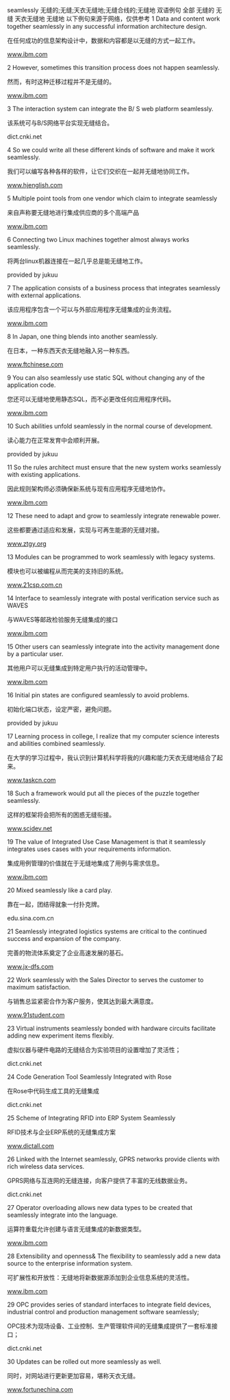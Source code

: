 seamlessly
无缝的;无缝;天衣无缝地;无缝合线的;无缝地
双语例句
全部 无缝的 无缝 天衣无缝地 无缝地
以下例句来源于网络，仅供参考
1
Data and content work together seamlessly in any successful information architecture design. 

在任何成功的信息架构设计中，数据和内容都是以无缝的方式一起工作。

www.ibm.com

2
However, sometimes this transition process does not happen seamlessly. 

然而，有时这种迁移过程并不是无缝的。

www.ibm.com

3
The interaction system can integrate the B/ S web platform seamlessly. 

该系统可与B/S网络平台实现无缝结合。

dict.cnki.net

4
So we could write all these different kinds of software and make it work seamlessly. 

我们可以编写各种各样的软件，让它们交织在一起并无缝地协同工作。

www.hjenglish.com

5
Multiple point tools from one vendor which claim to integrate seamlessly 

来自声称要无缝地进行集成供应商的多个高端产品

www.ibm.com

6
Connecting two Linux machines together almost always works seamlessly. 

将两台linux机器连接在一起几乎总是能无缝地工作。

provided by jukuu

7
The application consists of a business process that integrates seamlessly with external applications. 

该应用程序包含一个可以与外部应用程序无缝集成的业务流程。

www.ibm.com

8
In Japan, one thing blends into another seamlessly. 

在日本，一种东西天衣无缝地融入另一种东西。

www.ftchinese.com

9
You can also seamlessly use static SQL without changing any of the application code. 

您还可以无缝地使用静态SQL，而不必更改任何应用程序代码。

www.ibm.com

10
Such abilities unfold seamlessly in the normal course of development. 

读心能力在正常发育中会顺利开展。

provided by jukuu

11
So the rules architect must ensure that the new system works seamlessly with existing applications. 

因此规则架构师必须确保新系统与现有应用程序无缝地协作。

www.ibm.com

12
These need to adapt and grow to seamlessly integrate renewable power. 

这些都要通过适应和发展，实现与可再生能源的无缝对接。

www.ztgy.org

13
Modules can be programmed to work seamlessly with legacy systems. 

模块也可以被编程从而完美的支持旧的系统。

www.21csp.com.cn

14
Interface to seamlessly integrate with postal verification service such as WAVES 

与WAVES等邮政检验服务无缝集成的接口

www.ibm.com

15
Other users can seamlessly integrate into the activity management done by a particular user. 

其他用户可以无缝集成到特定用户执行的活动管理中。

www.ibm.com

16
Initial pin states are configured seamlessly to avoid problems. 

初始化端口状态，设定严密，避免问题。

provided by jukuu

17
Learning process in college, I realize that my computer science interests and abilities combined seamlessly. 

在大学的学习过程中，我认识到计算机科学将我的兴趣和能力天衣无缝地结合了起来。

www.taskcn.com

18
Such a framework would put all the pieces of the puzzle together seamlessly. 

这样的框架将会把所有的困惑无缝衔接。

www.scidev.net

19
The value of Integrated Use Case Management is that it seamlessly integrates uses cases with your requirements information. 

集成用例管理的价值就在于无缝地集成了用例与需求信息。

www.ibm.com

20
Mixed seamlessly like a card play. 

靠在一起，团结得就象一付扑克牌。

edu.sina.com.cn

21
Seamlessly integrated logistics systems are critical to the continued success and expansion of the company. 

完善的物流体系奠定了企业高速发展的基石。

www.jx-dfs.com

22
Work seamlessly with the Sales Director to serves the customer to maximum satisfaction. 

与销售总监紧密合作为客户服务，使其达到最大满意度。

www.91student.com

23
Virtual instruments seamlessly bonded with hardware circuits facilitate adding new experiment items flexibly. 

虚拟仪器与硬件电路的无缝结合为实验项目的设置增加了灵活性；

dict.cnki.net

24
Code Generation Tool Seamlessly Integrated with Rose 

在Rose中代码生成工具的无缝集成

dict.cnki.net

25
Scheme of Integrating RFID into ERP System Seamlessly 

RFID技术与企业ERP系统的无缝集成方案

www.dictall.com

26
Linked with the Internet seamlessly, GPRS networks provide clients with rich wireless data services. 

GPRS网络与互连网的无缝连接，向客户提供了丰富的无线数据业务。

dict.cnki.net

27
Operator overloading allows new data types to be created that seamlessly integrate into the language. 

运算符重载允许创建与语言无缝集成的新数据类型。

www.ibm.com

28
Extensibility and openness& The flexibility to seamlessly add a new data source to the enterprise information system. 

可扩展性和开放性：无缝地将新数据源添加到企业信息系统的灵活性。

www.ibm.com

29
OPC provides series of standard interfaces to integrate field devices, industrial control and production management software seamlessly; 

OPC技术为现场设备、工业控制、生产管理软件间的无缝集成提供了一套标准接口；

dict.cnki.net

30
Updates can be rolled out more seamlessly as well. 

同时，对网站进行更新更加容易，堪称天衣无缝。

www.fortunechina.com

